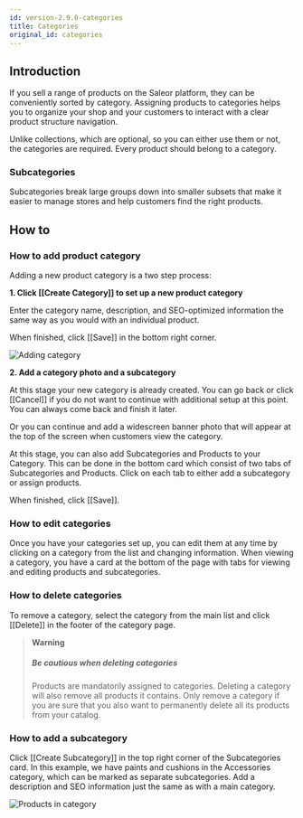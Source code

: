 ```yaml
---
id: version-2.9.0-categories
title: Categories
original_id: categories
---
```

## Introduction

If you sell a range of products on the Saleor platform, they can be conveniently sorted by category. Assigning products to categories helps you to organize your shop and your customers to interact with a clear product structure navigation.

Unlike collections, which are optional, so you can either use them or not, the categories are required. Every product should belong to a category.

### Subcategories

Subcategories break large groups down into smaller subsets that make it easier to manage stores and help customers find the right products. 

## How to

### How to add product category

Adding a new product category is a two step process: 

**1. Click [[Create&nbsp;Category]] to set up a new product category** 

Enter the category name, description, and SEO-optimized information the same way as you would with an individual product. 

When finished, click [[Save]] in the bottom right corner.

![Adding category](assets/dashboard-catalog/catalog15.JPG)


**2. Add a category photo and a subcategory**

At this stage your new category is already created. You can go back or click [[Cancel]] if you do not want to continue with additional setup at this point. You can always come back and finish it later.

Or you can continue and add a widescreen banner photo that will appear at the top of the screen when customers view the category.

At this stage, you can also add Subcategories and Products to your Category. This can be done in the bottom card which consist of two tabs of Subcategories and Products. 
Click on each tab to either add a subcategory or assign products.

When finished, click [[Save]].

### How to edit categories

Once you have your categories set up, you can edit them at any time by clicking on a category from the list and changing information. When viewing a category, you have a card at the bottom of the page with tabs for viewing and editing products and subcategories.  


### How to delete categories

To remove a category, select the category from the main list and click [[Delete]] in the footer of the category page.

> **Warning** 
>
> ##### Be cautious when deleting categories
>
> Products are mandatorily assigned to categories. Deleting a category will also remove all products it contains. Only remove a category if you are sure that you also want to permanently delete all its products from your catalog.

### How to add a subcategory

Click [[Create&nbsp;Subcategory]] in the top right corner of the Subcategories card. In this example, we have paints and cushions in the Accessories category, which can be marked as separate subcategories. Add a description and SEO information just the same as with a main category.

![Products in category](assets/dashboard-catalog/catalog16.png)



